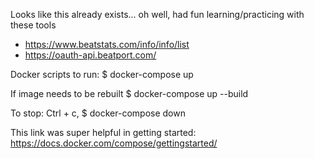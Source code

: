 Looks like this already exists... oh well, had fun learning/practicing
with these tools

- https://www.beatstats.com/info/info/list
- https://oauth-api.beatport.com/

Docker scripts to run:
\$ docker-compose up

If image needs to be rebuilt
\$ docker-compose up --build

To stop:
Ctrl + c,
\$ docker-compose down

This link was super helpful in getting started: https://docs.docker.com/compose/gettingstarted/
